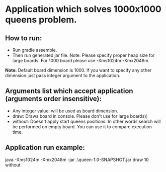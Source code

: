 # Application which solves 1000x1000 queens problem.
## How to run:
* Run gradle assemble.
* Then run generated jar file.
Note: Please specify proper heap size for large boards.
For 1000 board please use -Xms1024m -Xmx2048m.

**Note:** Default board dimension is 1000.
If you want to specify any other dimension just pass integer argument to the application.

## Arguments list which accept application (arguments order insensitive):
* Any integer value: will be used as board dimension.
* draw: Draws board in console. Please don't use for large boards))
* without: Doesn't apply start queens positions. In other words search will be performed on empty board.
You can use it to compare execution time.

## Application run example:
java -Xms1024m -Xmx2048m -jar .\queen-1.0-SNAPSHOT.jar draw 10 without